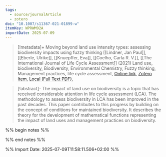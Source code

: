 ```yaml
---
tags:
  - source/journalArticle
  - zotero
doi: "10.1007/s11367-021-01899-w"
itemKey: WPRWM92A
importDate: 2025-07-09
---
```

>[!metadata]+
> Moving beyond land use intensity types: assessing biodiversity impacts using fuzzy thinking
> [[Lindner, Jan Paul]], [[Eberle, Ulrike]], [[Knuepffer, Eva]], [[Coelho, Carla R. V.]], 
> [[The International Journal of Life Cycle Assessment]] (2021)
> Land use, biodiversity, Biodiversity, Environmental Chemistry, Fuzzy thinking, Management practices, life cycle assessment, 
> [Online link](https://doi.org/10.1007/s11367-021-01899-w), [Zotero Item](zotero://select/library/items/WPRWM92A), [Local (Full Text PDF)](file://C:/Users/aburg/Documents/references/zotero/storage/94RC2TCI/Lindner2021_Movingland.pdf), 

>[!abstract]-
>The impact of land use on biodiversity is a topic that has received considerable attention in life cycle assessment (LCA). The methodology to assess biodiversity in LCA has been improved in the past decades. This paper contributes to this progress by building on the concept of conditions for maintained biodiversity. It describes the theory for the development of mathematical functions representing the impact of land uses and management practices on biodiversity.

%% begin notes %%

%% end notes %%

%% Import Date: 2025-07-09T11:58:11.506+02:00 %%
